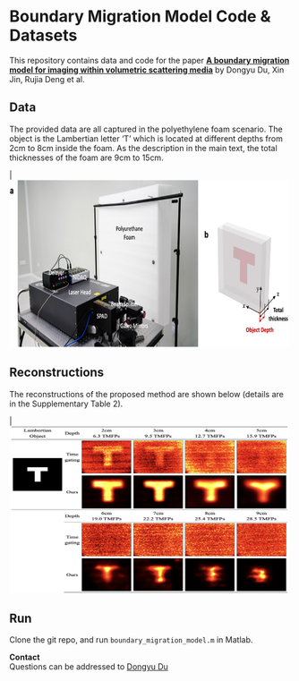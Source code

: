 # Boundary Migration Model Code & Datasets

This repository contains data and code for the paper __[A boundary migration model for imaging within volumetric scattering media](https://www.nature.com/articles/s41467-022-30948-7)__ by Dongyu Du, Xin Jin, Rujia Deng et al. 

## Data
The provided data are all captured in the polyethylene foam scenario. The object is the Lambertian letter ‘T’ which is located at different depths from 2cm to 8cm inside the foam. As the description in the main text, the total thicknesses of the foam are 9cm to 15cm. 

|<img src="fig/Foam_scenario.jpg" width="500" height="300" style="padding-right:20px;" />

## Reconstructions

The reconstructions of the proposed method are shown below (details are in the Supplementary Table 2). 

|<img src="fig/results.png" width="500" height="300" style="padding-right:20px;" />


## Run
Clone the git repo,  and run `boundary_migration_model.m` in Matlab.

**Contact**  
Questions can be addressed to [Dongyu Du](mailto:dudy19@mails.tsinghua.edu.cn)

